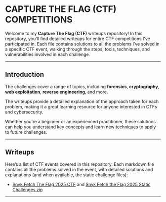 # CAPTURE THE FLAG (CTF) COMPETITIONS

Welcome to my **Capture The Flag (CTF)** writeups repository! In this repository, you'll find detailed writeups for entire CTF competitions I've participated in. Each file contains solutions to all the problems I’ve solved in a specific CTF event, walking through the steps, tools, techniques, and vulnerabilities involved in each challenge.

---
## Introduction

The challenges cover a range of topics, including **forensics**, **cryptography**, **web exploitation**, **reverse engineering**, and more.

The writeups provide a detailed explanation of the approach taken for each problem, making it a great learning resource for anyone interested in CTFs and cybersecurity. 

Whether you're a beginner or an experienced practitioner, these solutions can help you understand key concepts and learn new techniques to apply to future challenges.

---
## Writeups

Here’s a list of CTF events covered in this repository. Each markdown file contains all the problems solved in the event, with detailed solutions and explanations (and when available, the static challenge files):

* [Snyk Fetch The Flag 2025 CTF](snyk-fetch-the-flag-2025.md) and [Snyk Fetch the Flag 2025 Static Challenges.zip](https://github.com/user-attachments/files/19032017/Snyk.Fetch.the.Flag.2025.Static.Challenges.zip)



---
